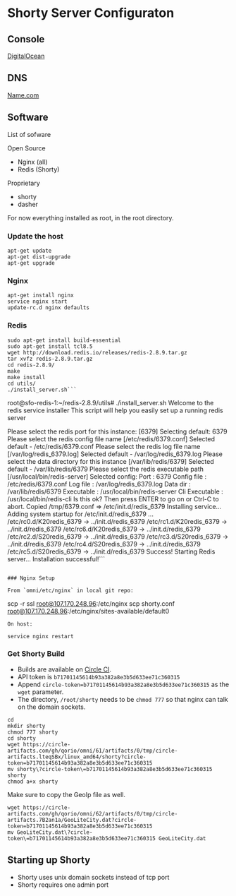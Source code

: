 # Shorty Server Configuraton

## Console

[DigitalOcean](https://cloud.digitalocean.com/droplets)

## DNS

[Name.com](https://www.name.com/account/domain/details/qor.io#dns)


## Software

List of sofware

Open Source

- Nginx (all)
- Redis (Shorty)

Proprietary

- shorty
- dasher

For now everything installed as root, in the root directory.


### Update the host

```
apt-get update
apt-get dist-upgrade
apt-get upgrade
```


### Nginx

```
apt-get install nginx
service nginx start
update-rc.d nginx defaults
```

### Redis
```
sudo apt-get install build-essential
sudo apt-get install tcl8.5
wget http://download.redis.io/releases/redis-2.8.9.tar.gz
tar xvfz redis-2.8.9.tar.gz
cd redis-2.8.9/
make
make install
cd utils/
./install_server.sh```
```
root@sfo-redis-1:~/redis-2.8.9/utils# ./install_server.sh
Welcome to the redis service installer
This script will help you easily set up a running redis server

Please select the redis port for this instance: [6379]
Selecting default: 6379
Please select the redis config file name [/etc/redis/6379.conf]
Selected default - /etc/redis/6379.conf
Please select the redis log file name [/var/log/redis_6379.log]
Selected default - /var/log/redis_6379.log
Please select the data directory for this instance [/var/lib/redis/6379]
Selected default - /var/lib/redis/6379
Please select the redis executable path [/usr/local/bin/redis-server]
Selected config:
Port           : 6379
Config file    : /etc/redis/6379.conf
Log file       : /var/log/redis_6379.log
Data dir       : /var/lib/redis/6379
Executable     : /usr/local/bin/redis-server
Cli Executable : /usr/local/bin/redis-cli
Is this ok? Then press ENTER to go on or Ctrl-C to abort.
Copied /tmp/6379.conf => /etc/init.d/redis_6379
Installing service...
 Adding system startup for /etc/init.d/redis_6379 ...
   /etc/rc0.d/K20redis_6379 -> ../init.d/redis_6379
   /etc/rc1.d/K20redis_6379 -> ../init.d/redis_6379
   /etc/rc6.d/K20redis_6379 -> ../init.d/redis_6379
   /etc/rc2.d/S20redis_6379 -> ../init.d/redis_6379
   /etc/rc3.d/S20redis_6379 -> ../init.d/redis_6379
   /etc/rc4.d/S20redis_6379 -> ../init.d/redis_6379
   /etc/rc5.d/S20redis_6379 -> ../init.d/redis_6379
Success!
Starting Redis server...
Installation successful!```
```

### Nginx Setup

From `omni/etc/nginx` in local git repo:

```
scp -r ssl root@107.170.248.96:/etc/nginx
scp shorty.conf root@107.170.248.96:/etc/nginx/sites-available/default0
```
On host:
```
```
service nginx restart
```

### Get Shorty Build

- Builds are available on [Circle CI](https://circleci.com/gh/qorio/omni).
- API token is `b71701145614b93a382a8e3b5d633ee71c360315`
- Append `circle-token=b71701145614b93a382a8e3b5d633ee71c360315` as the `wget` parameter.
- The directory, `/root/shorty` needs to be `chmod 777` so that nginx can talk on the domain sockets.


```
cd
mkdir shorty
chmod 777 shorty
cd shorty
wget https://circle-artifacts.com/gh/qorio/omni/61/artifacts/0/tmp/circle-artifacts.lteqSBx/linux_amd64/shorty?circle-token=b71701145614b93a382a8e3b5d633ee71c360315
mv shorty\?circle-token\=b71701145614b93a382a8e3b5d633ee71c360315 shorty
chmod a+x shorty
```

Make sure to copy the GeoIp file as well.

```
wget https://circle-artifacts.com/gh/qorio/omni/62/artifacts/0/tmp/circle-artifacts.7B2an1a/GeoLiteCity.dat?circle-token=b71701145614b93a382a8e3b5d633ee71c360315
mv GeoLiteCity.dat\?circle-token\=b71701145614b93a382a8e3b5d633ee71c360315 GeoLiteCity.dat
```

## Starting up Shorty
- Shorty uses unix domain sockets instead of tcp port
- Shorty requires one admin port
